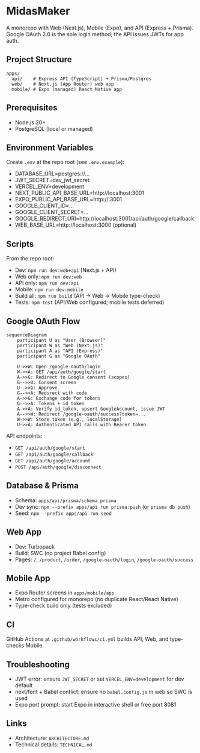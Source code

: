 # MidasMaker

A monorepo with Web (Next.js), Mobile (Expo), and API (Express + Prisma). Google OAuth 2.0 is the sole login method; the API issues JWTs for app auth.

## Project Structure

```
apps/
  api/    # Express API (TypeScript) + Prisma/Postgres
  web/    # Next.js (App Router) web app
  mobile/ # Expo (managed) React Native app
```

## Prerequisites

- Node.js 20+
- PostgreSQL (local or managed)

## Environment Variables

Create `.env` at the repo root (see `.env.example`):

- DATABASE_URL=postgres://...
- JWT_SECRET=dev_jwt_secret
- VERCEL_ENV=development
- NEXT_PUBLIC_API_BASE_URL=http://localhost:3001
- EXPO_PUBLIC_API_BASE_URL=http://<your-lan-ip>:3001
- GOOGLE_CLIENT_ID=...
- GOOGLE_CLIENT_SECRET=...
- GOOGLE_REDIRECT_URI=http://localhost:3001/api/auth/google/callback
- WEB_BASE_URL=http://localhost:3000 (optional)

## Scripts

From the repo root:

- Dev: `npm run dev:web+api` (Next.js + API)
- Web only: `npm run dev:web`
- API only: `npm run dev:api`
- Mobile: `npm run dev:mobile`
- Build all: `npm run build` (API → Web → Mobile type-check)
- Tests: `npm test` (API/Web configured; mobile tests deferred)

## Google OAuth Flow

```mermaid
sequenceDiagram
    participant U as "User (Browser)"
    participant W as "Web (Next.js)"
    participant A as "API (Express)"
    participant G as "Google OAuth"

    U->>W: Open /google-oauth/login
    W->>A: GET /api/auth/google/start
    A->>G: Redirect to Google consent (scopes)
    G-->>U: Consent screen
    U-->>G: Approve
    G-->>A: Redirect with code
    A->>G: Exchange code for tokens
    G-->>A: Tokens + id_token
    A->>A: Verify id_token, upsert GoogleAccount, issue JWT
    A-->>W: Redirect /google-oauth/success?token=...
    W->>W: Store token (e.g., localStorage)
    U->>A: Authenticated API calls with Bearer token
```

API endpoints:

- `GET /api/auth/google/start`
- `GET /api/auth/google/callback`
- `GET /api/auth/google/account`
- `POST /api/auth/google/disconnect`

## Database & Prisma

- Schema: `apps/api/prisma/schema.prisma`
- Dev sync: `npm --prefix apps/api run prisma:push` (or `prisma db push`)
- Seed: `npm --prefix apps/api run seed`

## Web App

- Dev: Turbopack
- Build: SWC (no project Babel config)
- Pages: `/`, `/product`, `/order`, `/google-oauth/login`, `/google-oauth/success`

## Mobile App

- Expo Router screens in `apps/mobile/app`
- Metro configured for monorepo (no duplicate React/React Native)
- Type-check build only (tests excluded)

## CI

GitHub Actions at `.github/workflows/ci.yml` builds API, Web, and type-checks Mobile.

## Troubleshooting

- JWT error: ensure `JWT_SECRET` or set `VERCEL_ENV=development` for dev default
- next/font + Babel conflict: ensure no `babel.config.js` in web so SWC is used
- Expo port prompt: start Expo in interactive shell or free port 8081

## Links

- Architecture: `ARCHITECTURE.md`
- Technical details: `TECHNICAL.md`


